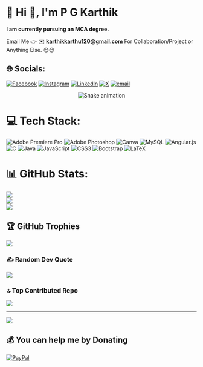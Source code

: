 # 💫 Hi 👋, I'm P G Karthik
**I am currently pursuing an MCA degree.**

Email Me 👉 ✉️ **karthikkarthu120@gmail.com** For Collaboration/Project or Anything Else. 😊😊

## 🌐 Socials:
[![Facebook](https://img.shields.io/badge/Facebook-%231877F2.svg?logo=Facebook&logoColor=white)](https://facebook.com/karthik.karthu.904) [![Instagram](https://img.shields.io/badge/Instagram-%23E4405F.svg?logo=Instagram&logoColor=white)](https://instagram.com/iam_karthi_20) [![LinkedIn](https://img.shields.io/badge/LinkedIn-%230077B5.svg?logo=linkedin&logoColor=white)](https://linkedin.com/in/pg-karthik-380b7a302) [![X](https://img.shields.io/badge/X-black.svg?logo=X&logoColor=white)](https://x.com/KarthikKarthu11) [![email](https://img.shields.io/badge/Email-D14836?logo=gmail&logoColor=white)](mailto:karthikkarthu120@gmail.com) 


<div align="center">
  <img src="https://profile-readme-generator.com/assets/snake.svg" alt="Snake animation" />
</div>

# 💻 Tech Stack:
![Adobe Premiere Pro](https://img.shields.io/badge/Adobe%20Premiere%20Pro-9999FF.svg?style=for-the-badge&logo=Adobe%20Premiere%20Pro&logoColor=white) ![Adobe Photoshop](https://img.shields.io/badge/adobe%20photoshop-%2331A8FF.svg?style=for-the-badge&logo=adobe%20photoshop&logoColor=white) ![Canva](https://img.shields.io/badge/Canva-%2300C4CC.svg?style=for-the-badge&logo=Canva&logoColor=white) ![MySQL](https://img.shields.io/badge/mysql-4479A1.svg?style=for-the-badge&logo=mysql&logoColor=white) ![Angular.js](https://img.shields.io/badge/angular.js-%23E23237.svg?style=for-the-badge&logo=angularjs&logoColor=white) ![C](https://img.shields.io/badge/c-%2300599C.svg?style=for-the-badge&logo=c&logoColor=white) ![Java](https://img.shields.io/badge/java-%23ED8B00.svg?style=for-the-badge&logo=openjdk&logoColor=white) ![JavaScript](https://img.shields.io/badge/javascript-%23323330.svg?style=for-the-badge&logo=javascript&logoColor=%23F7DF1E) ![CSS3](https://img.shields.io/badge/css3-%231572B6.svg?style=for-the-badge&logo=css3&logoColor=white) ![Bootstrap](https://img.shields.io/badge/bootstrap-%238511FA.svg?style=for-the-badge&logo=bootstrap&logoColor=white) ![LaTeX](https://img.shields.io/badge/latex-%23008080.svg?style=for-the-badge&logo=latex&logoColor=white)

# 📊 GitHub Stats:
![](https://github-readme-stats.vercel.app/api?username=karthikkarthu120&theme=dark&hide_border=false&include_all_commits=true&count_private=false)<br/>
![](https://nirzak-streak-stats.vercel.app/?user=karthikkarthu120&theme=dark&hide_border=false)<br/>
![](https://github-readme-stats.vercel.app/api/top-langs/?username=karthikkarthu120&theme=dark&hide_border=false&include_all_commits=true&count_private=false&layout=compact)

## 🏆 GitHub Trophies
![](https://github-profile-trophy.vercel.app/?username=karthikkarthu120&theme=dark&no-frame=false&no-bg=true&margin-w=4)

### ✍️ Random Dev Quote
![](https://quotes-github-readme.vercel.app/api?type=horizontal&theme=radical)

### 🔝 Top Contributed Repo
![](https://github-contributor-stats.vercel.app/api?username=karthikkarthu120&limit=5&theme=dark&combine_all_yearly_contributions=true)

---
[![](https://visitcount.itsvg.in/api?id=karthikkarthu120&icon=0&color=0)](https://visitcount.itsvg.in)

## 💰 You can help me by Donating
[![PayPal](https://img.shields.io/badge/PayPal-00457C?style=for-the-badge&logo=paypal&logoColor=white)](https://paypal.me/karthikkarthu120) 

  
<!-- Proudly created with GPRM ( https://gprm.itsvg.in ) -->
